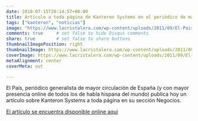 ```yaml
---
date: 2018-07-15T20:14:57+00:00
title: Artículo a toda página de Kanteron Systems en el periódico de mayor circulación de España, El País
tags: ["kanteron", "noticias"]
image: "https://www.lacristalera.com/wp-content/uploads/2011/09/El-Pais-Logo-300x300.jpg"
comments: true     # set false to hide Disqus comments
share: true        # set false to share buttons
thumbnailImagePosition: right
thumbnailImage: https://www.lacristalera.com/wp-content/uploads/2011/09/El-Pais-Logo-300x300.jpg
coverImage: https://www.lacristalera.com/wp-content/uploads/2011/09/El-Pais-Logo-300x300.jpg
metaAlignment: center
coverMeta: out

---
```

El País, periódico generalista de mayor circulación de España (y con mayor presencia online de todos los de habla hispana del mundo) publica hoy un artículo sobre Kanteron Systems a toda página en su sección Negocios.

<!--more-->

[El artículo se encuentra disponible online aquí](https://elpais.com/economia/2018/07/13/actualidad/1531474247_894208.html)
